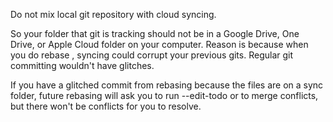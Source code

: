 
Do not mix local git repository with cloud syncing.

So your folder that git is tracking should not be in a Google Drive, One Drive, or Apple Cloud folder on your computer. Reason is because when you do rebase , syncing could corrupt your previous gits. Regular git committing wouldn't have glitches.

If you have a glitched commit from rebasing because the files are on a sync folder, future rebasing will ask you to run --edit-todo or to merge conflicts, but there won't be conflicts for you to resolve.